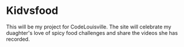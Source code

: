 # Kidvsfood
This will be my project for CodeLouisville.
The site will celebrate my duaghter's love of spicy food challenges and share the videos she has recorded.
